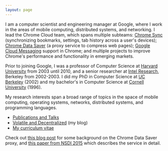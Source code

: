 ```yaml
---
layout: page
---
```

I am a computer scientist and engineering manager at Google, where I work in the areas of mobile computing,
distributed systems, and networking. I lead the Chrome Cloud team, which spans multiple subteams:
[Chrome Sync](https://support.google.com/chrome/answer/165139?hl=en)
(synchronizing bookmarks, settings, tab history across a user's devices);
[Chrome Data Saver](https://support.google.com/chrome/answer/2392284?hl=en)
(a proxy service to compress web pages);
[Google Cloud Messaging](https://developers.google.com/cloud-messaging/) support
in Chrome; and multiple projects to improve Chrome's performance and functionality in emerging markets.

Prior to joining Google, I was a professor of Computer Science at
[Harvard University](https://www.seas.harvard.edu/computer-science) from
2003 until 2010, and a senior researcher at
[Intel Research](http://www.intel.com/content/www/us/en/research/intel-research.html), Berkeley
from 2002-2003. I did my PhD in Computer Science at [UC Berkeley](http://www.cs.berkeley.edu/) (2002)
and my bachelor's in Computer Science at [Cornell University](https://www.cs.cornell.edu/) (1996).

My research interests span a broad range of topics in the space of mobile computing,
operating systems, networks, distributed systems, and programming languages.

* [Publications and Talks](pubs)
* [Volatile and Decentralized](http://matt-welsh.blogspot.com/) (my blog)
* [My curriculum vitae](/mattwelsh-cv.pdf)

Check out [this blog
post](http://matt-welsh.blogspot.com/2011/05/what-im-working-on-at-google-making.html)
for some background on the Chrome Data Saver proxy, and
[this paper from NSDI 2015](/papers/flywheel-nsdi15.pdf)
which describes the service in detail.
